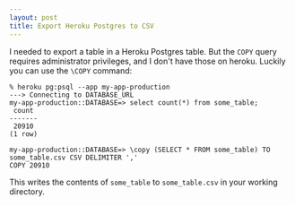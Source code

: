 ```yaml
---
layout: post
title: Export Heroku Postgres to CSV
---
```


I needed to export a table in a Heroku Postgres table. But the `COPY` query requires administrator privileges, and I don't have those on heroku. Luckily you can use the `\COPY` command:

```
% heroku pg:psql --app my-app-production
---> Connecting to DATABASE_URL
my-app-production::DATABASE=> select count(*) from some_table;
 count
-------
 20910
(1 row)

my-app-production::DATABASE=> \copy (SELECT * FROM some_table) TO some_table.csv CSV DELIMITER ','
COPY 20910
```

This writes the contents of `some_table` to `some_table.csv` in your working directory.
